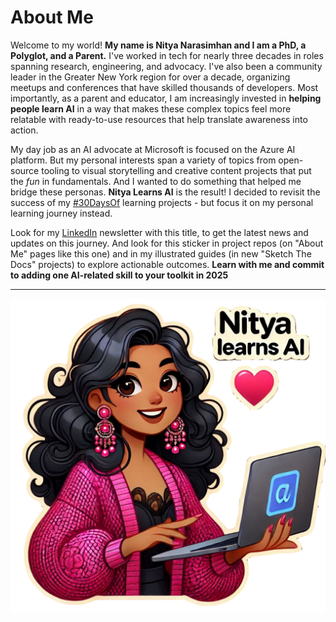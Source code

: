 # About Me

Welcome to my world! **My name is Nitya Narasimhan and I am a PhD, a Polyglot, and a Parent.** I've worked in tech for nearly three decades in roles spanning research, engineering, and advocacy. I've also been a community leader in the Greater New York region for over a decade, organizing meetups and conferences that have skilled thousands of developers. Most importantly, as a parent and educator, I am increasingly invested in **helping people learn AI** in a way that makes these complex topics feel more relatable with ready-to-use resources that help translate awareness into action.

My day job as an AI advocate at Microsoft is focused on the Azure AI platform. But my personal interests span a variety of topics from open-source tooling to visual storytelling and creative content projects that put the _fun_ in fundamentals. And I wanted to do something that helped me bridge these personas. **Nitya Learns AI** is the result! I decided to revisit the success of my [#30DaysOf](https://github.com/30DaysOf) learning projects - but focus it on my personal learning journey instead. 

Look for my [LinkedIn](https://www.linkedin.com/in/nityan) newsletter with this title, to get the latest news and updates on this journey. And look for this sticker in project repos (on "About Me" pages like this one) and in my illustrated guides (in new "Sketch The Docs" projects) to explore actionable outcomes. **Learn with me and commit to adding one AI-related skill to your toolkit in 2025**

---

![Nitya](./img/nitya.png)